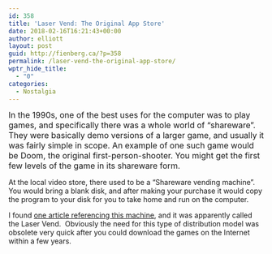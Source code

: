 ```yaml
---
id: 358
title: 'Laser Vend: The Original App Store'
date: 2018-02-16T16:21:43+00:00
author: elliott
layout: post
guid: http://fienberg.ca/?p=358
permalink: /laser-vend-the-original-app-store/
wptr_hide_title:
  - "0"
categories:
  - Nostalgia
---
```

<span style="font-size: 1rem;">In the 1990s, one of the best uses for the computer was to play games, and specifically there was a whole world of &#8220;shareware&#8221;. They were basically demo versions of a larger game, and usually it was fairly simple in scope. An example of one such game would be Doom, the original first-person-shooter. You might get the first few levels of the game in its shareware form. </span>

At the local video store, there used to be a &#8220;Shareware vending machine&#8221;. You would bring a blank disk, and after making your purchase it would copy the program to your disk for you to take home and run on the computer.

I found [one article referencing this machine](https://www.deseretnews.com/article/500823/SOFTWARE-OFFERED-VIA-VENDING-MACHINE.html), and it was apparently called the Laser Vend.  Obviously the need for this type of distribution model was obsolete very quick after you could download the games on the Internet within a few years.

&nbsp;